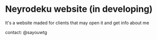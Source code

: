 # Neyrodeku website (in developing)
It's a website maded for clients that may open it and get info about me

contact: @sayouwtg
